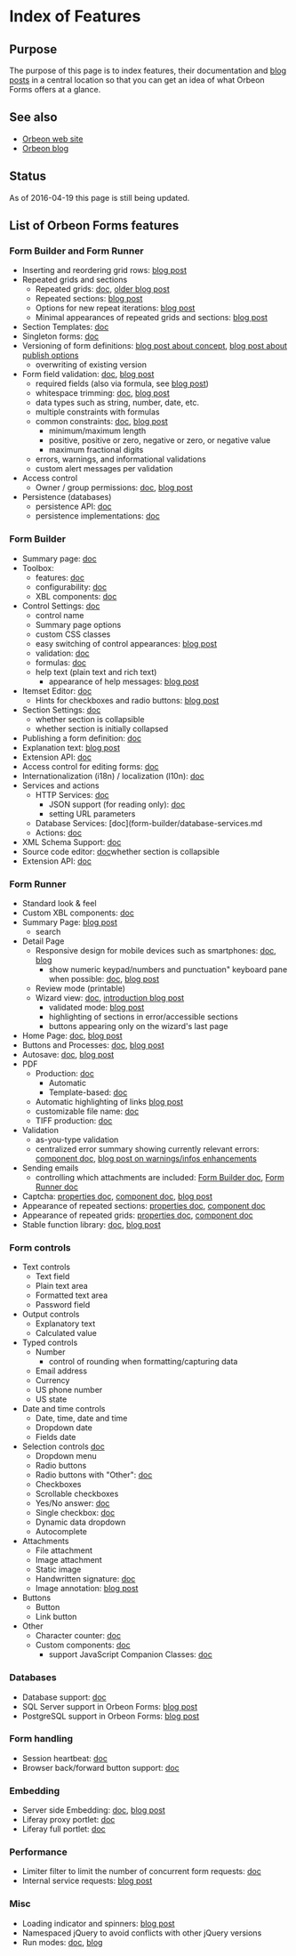 # Index of Features

<!-- toc -->

## Purpose

The purpose of this page is to index features, their documentation and [blog posts](http://blog.orbeon.com/) in a central location so that you can get an idea of what Orbeon Forms offers at a glance.

## See also

- [Orbeon web site](http://www.orbeon.com/)
- [Orbeon blog](http://blog.orbeon.com/)

## Status

As of 2016-04-19 this page is still being updated.

## List of Orbeon Forms features

### Form Builder and Form Runner

- Inserting and reordering grid rows: [blog post](http://blog.orbeon.com/2013/11/inserting-and-reordering-grid-rows.html)
- Repeated grids and sections
    - Repeated grids: [doc](form-builder/repeated-grids.md), [older blog post](http://blog.orbeon.com/2012/04/support-for-repeats-lands-in-form.html)
    - Repeated sections: [blog post](http://blog.orbeon.com/2014/01/repeated-sections.html)
    - Options for new repeat iterations: [blog post](http://blog.orbeon.com/2015/10/repeated-grids-and-sections-just-got.html)
    - Minimal appearances of repeated grids and sections: [blog post](http://blog.orbeon.com/2015/12/leaner-repeated-sections-and-grids.html)
- Section Templates: [doc](form-builder/section-templates.md)
- Singleton forms: [doc](form-runner/advanced/singleton-form.md)
- Versioning of form definitions: [blog post about concept](http://blog.orbeon.com/2014/02/form-versioning.html), [blog post about publish options](http://blog.orbeon.com/2015/01/choosing-best-versioning-option-when.html)
    - overwriting of existing version
- Form field validation: [doc](form-builder/validation.md), [blog post](http://blog.orbeon.com/2013/07/enhanced-validation-in-form-builder-and.html)
    - required fields (also via formula, see [blog post](http://blog.orbeon.com/2014/09/control-required-values-with-formulas.html))
    - whitespace trimming: [doc](form-builder/validation.md#trimming-leading-and-trailing-spaces), [blog post](http://blog.orbeon.com/2016/02/required-fields-more-subtle-than-you.html)
    - data types such as string, number, date, etc.
    - multiple constraints with formulas
    - common constraints: [doc](form-builder/validation.md#commonconstraints), [blog post](http://blog.orbeon.com/2015/07/how-common-constraints-work.html)
        - minimum/maximum length
        - positive, positive or zero, negative or zero, or negative value
        - maximum fractional digits
    - errors, warnings, and informational validations
    - custom alert messages per validation
- Access control
    - Owner / group permissions: [doc](form-runner/access-control/owner-group.md), [blog post](http://blog.orbeon.com/2013/09/ownergroup-based-permissions-aka-see.html)
- Persistence (databases)
    - persistence API: [doc](form-runner/api/persistence/README.md)
    - persistence implementations: [doc](form-runner/persistence/db-support.md)

### Form Builder

- Summary page: [doc](form-builder/summary-page.md)
- Toolbox:
    - features: [doc](form-builder/toolbox.md)
    - configurability: [doc](form-builder/metadata.md)
    - XBL components: [doc](xforms/xbl/README.md)
- Control Settings: [doc](form-builder/control-settings.md)
    - control name
    - Summary page options
    - custom CSS classes
    - easy switching of control appearances: [blog post](http://blog.orbeon.com/2015/06/how-new-form-builder-appearance.html)
    - validation: [doc](form-builder/images/validation.png)
    - formulas: [doc](form-builder/formulas.md)
    - help text (plain text and rich text)
        - appearance of help messages: [blog post](http://blog.orbeon.com/2014/01/improving-how-we-show-help-messages.html)
- Itemset Editor: [doc](form-builder/itemset-editor.md)
    - Hints for checkboxes and radio buttons: [blog post](http://blog.orbeon.com/2014/02/hints-for-checkboxes-and-radio-buttons.html)
- Section Settings: [doc](form-builder/section-settings.md)
    - whether section is collapsible
    - whether section is initially collapsed
- Publishing a form definition: [doc](form-builder/publishing.md)
- Explanation text: [blog post](http://blog.orbeon.com/2015/04/adding-explanatory-text-to-your-forms.html)
- Extension API: [doc](form-builder/extension-api.md)
- Access control for editing forms: [doc](form-runner/access-control/README.md)
- Internationalization (i18n) / localization (l10n): [doc](form-builder/localization.md)
- Services and actions
    - HTTP Services: [doc](form-builder/http-services.md)
        - JSON support (for reading only): [doc](http://doc.orbeon.com/xforms/submission-standard.html#json-support)
        - setting URL parameters
    - Database Services: [doc](form-builder/database-services.md
    - Actions: [doc](form-builder/actions.md)
- XML Schema Support: [doc](form-builder/xml-schema-support.md)
- Source code editor: [doc](form-runner/component/source-code-editor.md)whether section is collapsible
- Extension API: [doc](form-builder/extension-api.md)

### Form Runner

- Standard look & feel
- Custom XBL components: [doc](xforms/xbl/README.md)
- Summary Page: [blog post](http://blog.orbeon.com/2014/06/the-form-builder-summary-page-and-form.html)
    - search
- Detail Page
    - Responsive design for mobile devices such as smartphones: [doc](form-runner/feature/responsive-design.md), [blog](http://blog.orbeon.com/2015/08/responsive-design.html)
        - show numeric keypad/numbers and punctuation" keyboard pane when possible: [doc](http://doc.orbeon.com/form-runner/component/number.html#mobile-support), [blog post](http://blog.orbeon.com/2016/01/better-numeric-input-on-mobile.html)
    - Review mode (printable)
    - Wizard view: [doc](form-runner/feature/wizard-view.md), [introduction blog post](http://blog.orbeon.com/2012/12/form-runner-wizard-view.html)
        - validated mode: [blog post](http://blog.orbeon.com/2015/03/new-wizard-validated-mode.html)
        - highlighting of sections in error/accessible sections
        - buttons appearing only on the wizard's last page
- Home Page: [doc](form-runner/feature/home-page.md), [blog post](http://blog.orbeon.com/2014/06/the-form-builder-summary-page-and-form.html)
- Buttons and Processes: [doc](form-runner/advanced/buttons-and-processes/README.md), [blog post](http://blog.orbeon.com/2013/04/more-powerful-buttons.html)
- Autosave: [doc](form-runner/persistence/autosave.md), [blog post](http://blog.orbeon.com/2013/10/autosave.html)
- PDF
    - Production: [doc](form-builder/pdf-production.md)
        - Automatic
        - Template-based: [doc](form-builder/pdf-templates.md)
    - Automatic highlighting of links [blog post](http://blog.orbeon.com/2015/04/automatic-web-links-in-pdf-files.html)
    - customizable file name: [doc](configuration/properties/form-runner.md#custom-pdf-filename)
    - TIFF production: [doc](form-runner/feature/tiff-production.md)
- Validation
    - as-you-type validation
    - centralized error summary showing currently relevant errors: [component doc](form-runner/component/images/xbl-error-summary-errors.png), [blog post on warnings/infos enhancements](http://blog.orbeon.com/2013/07/enhanced-validation-in-form-builder-and.html)
- Sending emails
    - controlling which attachments are included: [Form Builder doc](http://doc.orbeon.com/form-builder/control-settings.html#basic-options), [Form Runner doc](http://doc.orbeon.com/configuration/properties/form-runner.html#email-settings)
- Captcha: [properties doc](configuration/properties/form-runner.md#captcha), [component doc](form-runner/component/captcha.md), [blog post](http://blog.orbeon.com/2011/12/stop-spammer-by-adding-captcha-to-your.html)
- Appearance of repeated sections: [properties doc](http://doc.orbeon.com/configuration/properties/form-runner.html#appearance-of-repeated-sections), [component doc](http://doc.orbeon.com/form-runner/component/grid.html#repeated-mode)
- Appearance of repeated grids: [properties doc](http://doc.orbeon.com/configuration/properties/form-runner.html#appearance-of-grids-sections), [component doc](http://doc.orbeon.com/form-runner/component/section.html#repeated-mode)
- Stable function library: [doc](xforms/xpath/extension-form-runner.md), [blog post](http://blog.orbeon.com/2016/08/a-stable-function-library-for-form.html)

### Form controls

- Text controls
    - Text field
    - Plain text area
    - Formatted text area
    - Password field
- Output controls
    - Explanatory text
    - Calculated value
- Typed controls
    - Number
        - control of rounding when formatting/capturing data
    - Email address
    - Currency
    - US phone number
    - US state
- Date and time controls
    - Date, time, date and time
    - Dropdown date
    - Fields date
- Selection controls [doc](http://doc.orbeon.com/form-builder/toolbox.html#selection-controls)
    - Dropdown menu
    - Radio buttons
    - Radio buttons with "Other": [doc](http://doc.orbeon.com/form-runner/component/open-select1.html)
    - Checkboxes
    - Scrollable checkboxes
    - Yes/No answer: [doc](http://doc.orbeon.com/form-runner/component/yesno-input.html)
    - Single checkbox: [doc](http://doc.orbeon.com/form-runner/component/checkbox-input.html)
    - Dynamic data dropdown
    - Autocomplete
- Attachments
    - File attachment
    - Image attachment
    - Static image
    - Handwritten signature: [doc](http://doc.orbeon.com/form-runner/component/handwritten-signature.html)
    - Image annotation: [blog post](http://blog.orbeon.com/2013/08/new-image-annotation-control.html)
- Buttons
    - Button
    - Link button
- Other
    - Character counter: [doc](form-runner/component/character-counter.md)
    - Custom components: [doc](xforms/xbl/README.md)
        - support JavaScript Companion Classes: [doc](http://doc.orbeon.com/xforms/xbl/javascript.html)

### Databases

- Database support: [doc](form-runner/persistence/db-support.md)
- SQL Server support in Orbeon Forms: [blog post](http://blog.orbeon.com/2014/05/sql-server-support-in-orbeon-forms.html)
- PostgreSQL support in Orbeon Forms: [blog post](http://blog.orbeon.com/2014/12/postgresql-support-in-orbeon-forms.html)

### Form handling

- Session heartbeat: [doc](contributors/state-handling.md)
- Browser back/forward button support: [doc](contributors/state-handling.md)

### Embedding

- Server side Embedding: [doc](form-runner/link-embed/java-api.md), [blog post](http://blog.orbeon.com/2014/09/embedding-support-in-orbeon-forms-47.html)
- Liferay proxy portlet: [doc](form-runner/link-embed/liferay-proxy-portlet.md)
- Liferay full portlet: [doc](form-runner/link-embed/liferay-full-portlet.md)

### Performance

- Limiter filter to limit the number of concurrent form requests: [doc](configuration/advanced/limiter-filter.md)
- Internal service requests: [blog post](http://blog.orbeon.com/2015/01/saying-goodbye-to-internal-http.html)

### Misc

- Loading indicator and spinners: [blog post](http://blog.orbeon.com/2016/04/how-do-you-tell-users-something-is.html)
- Namespaced jQuery to avoid conflicts with other jQuery versions
- Run modes: [doc](configuration/advanced/run-modes.md
), [blog](http://blog.orbeon.com/2012/05/run-modes.html)

